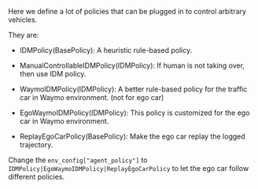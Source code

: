 Here we define a lot of policies that can be plugged in to control arbitrary vehicles.

They are:

* IDMPolicy(BasePolicy): A heuristic rule-based policy.

* ManualControllableIDMPolicy(IDMPolicy): If human is not taking over, then use IDM policy.

* WaymoIDMPolicy(IDMPolicy): A better rule-based policy for the traffic car in Waymo environment. (not for ego car) 

* EgoWaymoIDMPolicy(IDMPolicy): This policy is customized for the ego car in Waymo environment.

* ReplayEgoCarPolicy(BasePolicy): Make the ego car replay the logged trajectory.

Change the `env_config["agent_policy"]` to `IDMPolicy|EgoWaymoIDMPolicy|ReplayEgoCarPolicy` to let the ego car follow different policies.

